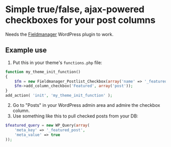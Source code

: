 ﻿# Simple true/false, ajax-powered checkboxes for your post columns

Needs the [Fieldmanager](https://github.com/alleyinteractive/wordpress-fieldmanager) WordPress plugin to work.

## Example use

1. Put this in your theme's `functions.php` file:

```PHP
function my_theme_init_function()
{
    $fm = new Fieldmanager_Postlist_Checkbox(array('name' => '_featured_post'));
    $fm->add_column_checkbox('Featured', array('post'));
}
add_action( 'init', 'my_theme_init_function' );
```

2. Go to "Posts" in your WordPress admin area and admire the checkbox column.
3. Use something like this to pull checked posts from your DB:

```PHP
$featured_query = new WP_Query(array(
    'meta_key' => '_featured_post',
    'meta_value' => true
));
```